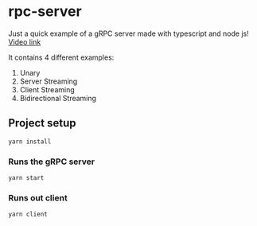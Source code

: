 # rpc-server
Just a quick example of a gRPC server made with typescript and node js! [Video link](https://youtu.be/0cxEVcALoxc)

It contains 4 different examples:
1. Unary
2. Server Streaming
3. Client Streaming
4. Bidirectional Streaming


## Project setup
```
yarn install
```

### Runs the gRPC server
```
yarn start
```

### Runs out client
```
yarn client
```